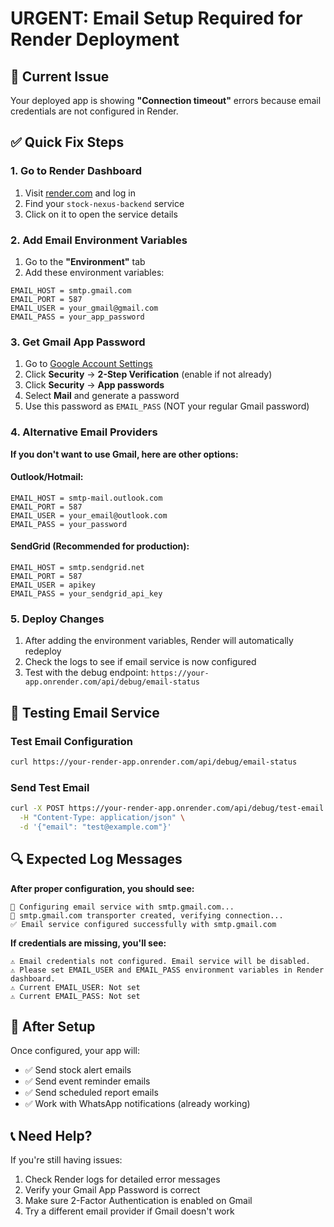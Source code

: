 # URGENT: Email Setup Required for Render Deployment

## 🚨 Current Issue
Your deployed app is showing **"Connection timeout"** errors because email credentials are not configured in Render.

## ✅ Quick Fix Steps

### 1. Go to Render Dashboard
1. Visit [render.com](https://render.com) and log in
2. Find your `stock-nexus-backend` service
3. Click on it to open the service details

### 2. Add Email Environment Variables
1. Go to the **"Environment"** tab
2. Add these environment variables:

```
EMAIL_HOST = smtp.gmail.com
EMAIL_PORT = 587
EMAIL_USER = your_gmail@gmail.com
EMAIL_PASS = your_app_password
```

### 3. Get Gmail App Password
1. Go to [Google Account Settings](https://myaccount.google.com/)
2. Click **Security** → **2-Step Verification** (enable if not already)
3. Click **Security** → **App passwords**
4. Select **Mail** and generate a password
5. Use this password as `EMAIL_PASS` (NOT your regular Gmail password)

### 4. Alternative Email Providers

**If you don't want to use Gmail, here are other options:**

#### Outlook/Hotmail:
```
EMAIL_HOST = smtp-mail.outlook.com
EMAIL_PORT = 587
EMAIL_USER = your_email@outlook.com
EMAIL_PASS = your_password
```

#### SendGrid (Recommended for production):
```
EMAIL_HOST = smtp.sendgrid.net
EMAIL_PORT = 587
EMAIL_USER = apikey
EMAIL_PASS = your_sendgrid_api_key
```

### 5. Deploy Changes
1. After adding the environment variables, Render will automatically redeploy
2. Check the logs to see if email service is now configured
3. Test with the debug endpoint: `https://your-app.onrender.com/api/debug/email-status`

## 🧪 Testing Email Service

### Test Email Configuration
```bash
curl https://your-render-app.onrender.com/api/debug/email-status
```

### Send Test Email
```bash
curl -X POST https://your-render-app.onrender.com/api/debug/test-email \
  -H "Content-Type: application/json" \
  -d '{"email": "test@example.com"}'
```

## 🔍 Expected Log Messages

**After proper configuration, you should see:**
```
🔧 Configuring email service with smtp.gmail.com...
📧 smtp.gmail.com transporter created, verifying connection...
✅ Email service configured successfully with smtp.gmail.com
```

**If credentials are missing, you'll see:**
```
⚠️ Email credentials not configured. Email service will be disabled.
⚠️ Please set EMAIL_USER and EMAIL_PASS environment variables in Render dashboard.
⚠️ Current EMAIL_USER: Not set
⚠️ Current EMAIL_PASS: Not set
```

## 🚀 After Setup

Once configured, your app will:
- ✅ Send stock alert emails
- ✅ Send event reminder emails  
- ✅ Send scheduled report emails
- ✅ Work with WhatsApp notifications (already working)

## 📞 Need Help?

If you're still having issues:
1. Check Render logs for detailed error messages
2. Verify your Gmail App Password is correct
3. Make sure 2-Factor Authentication is enabled on Gmail
4. Try a different email provider if Gmail doesn't work
